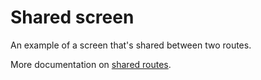 # Shared screen

An example of a screen that's shared between two routes.

More documentation on [shared routes](https://docs.expo.dev/router/advanced/shared-routes/).

